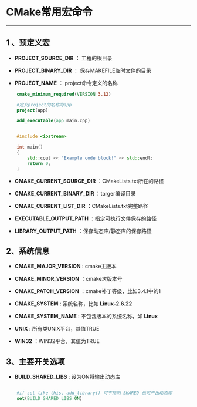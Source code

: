 # CMake常用宏命令

----------------------------------------

## 1 、预定义宏

- **PROJECT_SOURCE_DIR**  ： 工程的根目录

- **PROJECT_BINARY_DIR**  ： 保存MAKEFILE临时文件的目录

- **PROJECT_NAME**        ： project命令定义的名称

``` CMake
    cmake_minimum_required(VERSION 3.12)

    #定义project的名称为app
    project(app)

    add_executable(app main.cpp)

```

```C++

    #include <iostream>

    int main()
    {
        std::cout << "Example code block!" << std::endl;
        return 0;
    }

```

- **CMAKE_CURRENT_SOURCE_DIR**    ：CMakeLists.txt所在的路径

- **CMAKE_CURRENT_BINARY_DIR**    ：targer编译目录

- **CMAKE_CURRENT_LIST_DIR**      ：CMakeLists.txt完整路径

- **EXECUTABLE_OUTPUT_PATH**         ：指定可执行文件保存的路径

- **LIBRARY_OUTPUT_PATH**         ：保存动态库/静态库的保存路径

## 2、系统信息

- **CMAKE_MAJOR_VERSION**         : cmake主版本

- **CMAKE_MINOR_VERSION**         ：cmake次版本号

- **CMAKE_PATCH_VERSION**         ：cmake补丁等级，比如3.4.1中的1

- **CMAKE_SYSTEM**                : 系统名称，比如 **Linux-2.6.22**

- **CMAKE_SYSTEM_NAME**           : 不包含版本的系统名称，如 **Linux**

- **UNIX**                        : 所有类UNIX平台，其值TRUE

- **WIN32**                       ：WIN32平台，其值为TRUE

## 3、主要开关选项

- **BUILD_SHARED_LIBS**           : 设为ON将输出动态库

```cmake

    #if set like this, add_library() 可不指明 SHARED 也可产出动态库
    set(BUILD_SHARED_LIBS ON)

```
